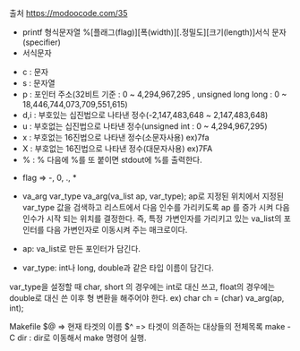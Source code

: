 출처 https://modoocode.com/35
* printf 형식문자열
%[플래그(flag)][폭(width)][.정밀도][크기(length)]서식 문자(specifier)
* 서식문자
- c : 문자
- s : 문자열
- p : 포인터 주소(32비트 기준 : 0 ~ 4,294,967,295 , unsigned long long : 0 ~ 18,446,744,073,709,551,615)
- d,i : 부호있는 십진법으로 나타낸 정수(-2,147,483,648 ~ 2,147,483,648)
- u : 부호없는 십진법으로 나타낸 정수(unsigned int : 0 ~ 4,294,967,295)
- x : 부호없는 16진법으로 나타낸 정수(소문자사용) ex)7fa
- X : 부호없는 16진법으로 나타낸 정수(대문자사용) ex)7FA
- % : % 다음에 %를 또 붙이면 stdout에 %를 출력한다.

* flag => -, 0, ., *

* va_arg
var_type va_arg(va_list ap, var_type);
ap로 지정된 위치에서 지정된 var_type 값을 검색하고 리스트에서 다음 인수를 가리키도록 ap 를 증가 시켜 다음 인수가 시작 되는 위치를 결정한다. 즉, 특정 가변인자를 가리키고 있는 va_list의 포인터를 다음 가변인자로 이동시켜 주는 매크로이다.

* ap: va_list로 만든 포인터가 담긴다.
* var_type: int나 long, double과 같은 타입 이름이 담긴다.

var_type을 설정할 때 char, short 의 경우에는 int로 대신 쓰고, float의 경우에는 double로 대신 쓴 이후 형 변환을 해주어야 한다.
ex) char ch = (char) va_arg(ap, int);

Makefile
$@ => 현재 타겟의 이름
$^ => 타겟이 의존하는 대상들의 전체목록
make -C dir : dir로 이동해서 make 명령어 실행.
